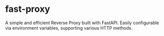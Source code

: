 # fast-proxy
A simple and efficient Reverse Proxy built with FastAPI. Easily configurable via environment variables, supporting various HTTP methods.
